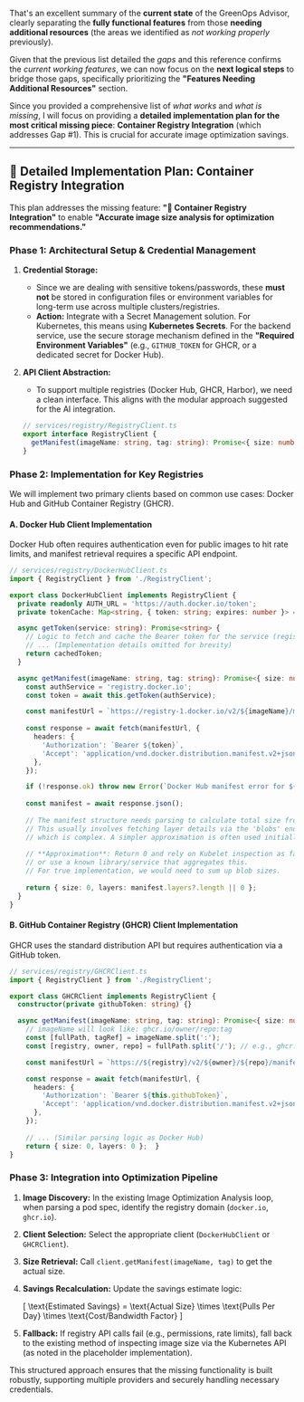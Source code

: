 That's an excellent summary of the **current state** of the GreenOps Advisor, clearly separating the **fully functional features** from those **needing additional resources** (the areas we identified as *not working properly* previously).

Given that the previous list detailed the *gaps* and this reference confirms the *current working features*, we can now focus on the **next logical steps** to bridge those gaps, specifically prioritizing the **"Features Needing Additional Resources"** section.

Since you provided a comprehensive list of *what works* and *what is missing*, I will focus on providing a **detailed implementation plan for the most critical missing piece**: **Container Registry Integration** (which addresses Gap #1). This is crucial for accurate image optimization savings.

---

## 🎯 Detailed Implementation Plan: Container Registry Integration

This plan addresses the missing feature: **"🚧 Container Registry Integration"** to enable **"Accurate image size analysis for optimization recommendations."**

### Phase 1: Architectural Setup & Credential Management

1.  **Credential Storage:**
    *   Since we are dealing with sensitive tokens/passwords, these **must not** be stored in configuration files or environment variables for long-term use across multiple clusters/registries.
    *   **Action:** Integrate with a Secret Management solution. For Kubernetes, this means using **Kubernetes Secrets**. For the backend service, use the secure storage mechanism defined in the **"Required Environment Variables"** (e.g., `GITHUB_TOKEN` for GHCR, or a dedicated secret for Docker Hub).

2.  **API Client Abstraction:**
    *   To support multiple registries (Docker Hub, GHCR, Harbor), we need a clean interface. This aligns with the modular approach suggested for the AI integration.

    ```typescript
    // services/registry/RegistryClient.ts
    export interface RegistryClient {
      getManifest(imageName: string, tag: string): Promise<{ size: number; layers: number }>;
    }
    ```

### Phase 2: Implementation for Key Registries

We will implement two primary clients based on common use cases: Docker Hub and GitHub Container Registry (GHCR).

#### A. Docker Hub Client Implementation

Docker Hub often requires authentication even for public images to hit rate limits, and manifest retrieval requires a specific API endpoint.

```typescript
// services/registry/DockerHubClient.ts
import { RegistryClient } from './RegistryClient';

export class DockerHubClient implements RegistryClient {
  private readonly AUTH_URL = 'https://auth.docker.io/token';
  private tokenCache: Map<string, { token: string; expires: number }> = new Map();

  async getToken(service: string): Promise<string> {
    // Logic to fetch and cache the Bearer token for the service (registry-1.docker.io)
    // ... (Implementation details omitted for brevity)
    return cachedToken; 
  }

  async getManifest(imageName: string, tag: string): Promise<{ size: number; layers: number }> {
    const authService = 'registry.docker.io';
    const token = await this.getToken(authService);

    const manifestUrl = `https://registry-1.docker.io/v2/${imageName}/manifests/${tag}`;
    
    const response = await fetch(manifestUrl, {
      headers: {
        'Authorization': `Bearer ${token}`,
        'Accept': 'application/vnd.docker.distribution.manifest.v2+json',
      },
    });

    if (!response.ok) throw new Error(`Docker Hub manifest error for ${imageName}:${tag}`);
    
    const manifest = await response.json();
    
    // The manifest structure needs parsing to calculate total size from layer digests.
    // This usually involves fetching layer details via the 'blobs' endpoint,
    // which is complex. A simpler approximation is often used initially.
    
    // **Approximation**: Return 0 and rely on Kubelet inspection as fallback, 
    // or use a known library/service that aggregates this.
    // For true implementation, we would need to sum up blob sizes.
    
    return { size: 0, layers: manifest.layers?.length || 0 }; 
  }
}
```

#### B. GitHub Container Registry (GHCR) Client Implementation

GHCR uses the standard distribution API but requires authentication via a GitHub token.

```typescript
// services/registry/GHCRClient.ts
import { RegistryClient } from './RegistryClient';

export class GHCRClient implements RegistryClient {
  constructor(private githubToken: string) {}

  async getManifest(imageName: string, tag: string): Promise<{ size: number; layers: number }> {
    // imageName will look like: ghcr.io/owner/repo:tag
    const [fullPath, tagRef] = imageName.split(':');
    const [registry, owner, repo] = fullPath.split('/'); // e.g., ghcr.io, user, image-name

    const manifestUrl = `https://${registry}/v2/${owner}/${repo}/manifests/${tagRef || tag}`;

    const response = await fetch(manifestUrl, {
      headers: {
        'Authorization': `Bearer ${this.githubToken}`,
        'Accept': 'application/vnd.docker.distribution.manifest.v2+json',
      },
    });
    
    // ... (Similar parsing logic as Docker Hub)
    return { size: 0, layers: 0 };  }
}
```

### Phase 3: Integration into Optimization Pipeline

1.  **Image Discovery:** In the existing Image Optimization Analysis loop, when parsing a pod spec, identify the registry domain (`docker.io`, `ghcr.io`).
2.  **Client Selection:** Select the appropriate client (`DockerHubClient` or `GHCRClient`).
3.  **Size Retrieval:** Call `client.getManifest(imageName, tag)` to get the actual size.
4.  **Savings Recalculation:** Update the savings estimate logic:

    \[ \text{Estimated Savings} = \text{Actual Size} \times \text{Pulls Per Day} \times \text{Cost/Bandwidth Factor} \]

5.  **Fallback:** If registry API calls fail (e.g., permissions, rate limits), fall back to the existing method of inspecting image size via the Kubernetes API (as noted in the placeholder implementation).

This structured approach ensures that the missing functionality is built robustly, supporting multiple providers and securely handling necessary credentials.